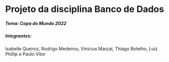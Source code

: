 # Projeto da disciplina Banco de Dados

##### Tema: Copa do Mundo 2022
##### Integrantes: 
Isabelle Queiroz, Rodrigo Medeiros, Vinicius Marçal, Thiago Botelho, Luiz Phillip e Paulo Vitor
